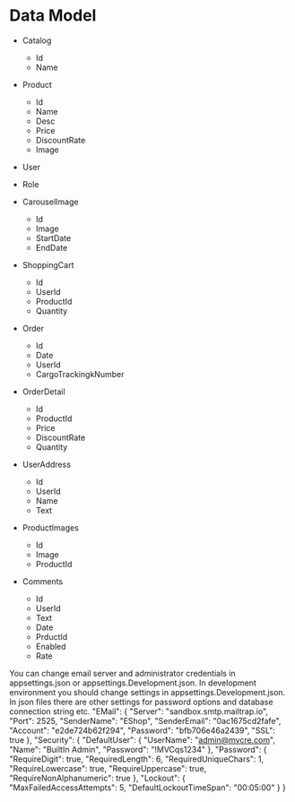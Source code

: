 # Data Model
- Catalog
  - Id
  - Name
    
- Product
  - Id
  - Name
  - Desc
  - Price
  - DiscountRate
  - Image
  
- User
- Role
- CarouselImage
  - Id
  - Image
  - StartDate
  - EndDate
 
- ShoppingCart
  - Id
  - UserId
  - ProductId
  - Quantity
    
- Order
  - Id
  - Date
  - UserId
  - CargoTrackingkNumber
    
- OrderDetail
  - Id
  - ProductId
  - Price
  - DiscountRate
  - Quantity
    
- UserAddress
  - Id
  - UserId
  - Name
  - Text
    
- ProductImages
  - Id
  - Image
  - ProductId
    
- Comments
  - Id
  - UserId
  - Text
  - Date
  - PrductId
  - Enabled
  - Rate


You can change email server and administrator credentials in appsettings.json or appsettings.Development.json. In development environment you should change settings in appsettings.Development.json. In json files there are other settings for password options and database connection string etc.
      "EMail": {
    "Server": "sandbox.smtp.mailtrap.io",
    "Port": 2525,
    "SenderName": "EShop",
    "SenderEmail": "0ac1675cd2fafe",
    "Account": "e2de724b62f294",
    "Password": "bfb706e46a2439",
    "SSL": true
  },
  "Security": {
    "DefaultUser": {
      "UserName": "admin@mvcre.com",
      "Name": "BuiltIn Admin",
      "Password": "!MVCqs1234"
    },
    "Password": {
      "RequireDigit": true,
      "RequiredLength": 6,
      "RequiredUniqueChars": 1,
      "RequireLowercase": true,
      "RequireUppercase": true,
      "RequireNonAlphanumeric": true
    },
    "Lockout": {
      "MaxFailedAccessAttempts": 5,
      "DefaultLockoutTimeSpan": "00:05:00"
    }
  }
